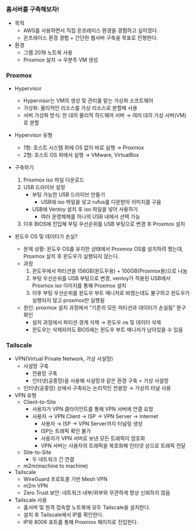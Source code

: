 ### 홈서버를 구축해보자!

- 목적
    - AWS를 사용하면서 직접 온프레미스 환경을 경험하고 싶어졌다.
    - 온프레미스 환경 경험 + 간단한 웹서버 구축을 목표로 진행한다.
- 환경
    - 그램 2019 노트북 사용
    - Proxmox 설치 → 우분투 VM 생성

### Proxmox

- Hypervisor
    - Hypervisor는 VM의 생성 및 관리를 맡는 가상화 소프트웨어
    - 가상화: 물리적인 리소스를 가상 리소스로 분할해 사용
    - 서버 가상화 방식: 한 대의 물리적 하드웨어 서버 → 여러 대의 가상 서버(VM)로 분할
- Hypervisor 유형
    - 1형: 호스트 시스템 위에 OS 없이 바로 실행 → Proxmox
    - 2형: 호스트 OS 위에서 실행 → VMware, VirtualBox
- 구축하기
    1. Proxmox iso 파일 다운로드
    2. USB 드라이브 설정
        - 부팅 가능한 USB 드라이브 만들기
            - USB에 iso 파일을 넣고 rufus를 다운받아 이미지를 구움
        - USB에 Ventoy 설치 후 iso 파일을 넣어 사용하기
            - 여러 운영체제를 하나의 USB 내에서 선택 가능
    3. 이후 BIOS에 진입해 부팅 우선순위를 USB 부팅으로 변경 후 Proxmox 설치

- 윈도우 OS 및 데이터가 손실?
    - 문제 상황: 윈도우 OS를 유지한 상태에서 Proxmox OS를 설치하려 했는데, Proxmox 설치 후 윈도우가 실행되지 않는다.
    - 과정
        1. 윈도우에서 파티션을 156GB(윈도우용) + 100GB(Proxmox용)으로 나눔
        2. 부팅 우선순위를 USB 부팅으로 변경, ventoy가 적용된 USB에서 Proxmox iso 이미지를 통해 Proxmox 설치
        3. 이후 부팅 우선순위를 윈도우 부트 매니저로 바꿨는데도 불구하고 윈도우가 실행되지 않고 proxmox만 실행됨
    - 원인: proxmox 설치 과정에서 “기존의 모든 파티션과 데이터가 손실됨” 문구 확인
        - 설치 과정에서 파티션 경계 삭제 → 윈도우 os 및 데이터 삭제
        - 윈도우는 삭제되어도 BIOS에는 윈도우 부트 매니저가 남아있을 수 있음

### Tailscale

- VPN(Virtual Private Network, 가상 사설망)
    - 사설망 구축
        - 전용망 구축
        - 인터넷(공중망)을 사용해 사설망과 같은 환경 구축 = 가상 사설망
    - 인터넷(공중망) 상에서 구축되는 논리적인 전용망 → 가상의 터널 사용
- VPN 유형
    - Client-to-Site
        - 사용자가 VPN 클라이언트를 통해 VPN 서버에 연결 요청
        - 사용자 → VPN Client → ISP → VPN Server → Internet
            - 사용자 → ISP → VPN Server까지 터널링 생성
            - ISP는 트래픽 확인 불가
            - 사용자가 VPN 서버로 보낸 모든 트래픽이 암호화
            - VPN 서버는 사용자의 트래픽을 복호화해 인터넷 상으로 트래픽 전달
    - Site-to-Site
        - 두 네트워크 간 연결
    - m2m(machine to machine)
- Tailscale
    - WireGuard 프로토콜 기반 Mesh VPN
    - m2m VPN
    - Zero Trust 보안: 네트워크 내부/외부와 무관하게 항상 신뢰하지 않음
- Tailscale 사용
    - 홈서버 및 원격 접속할 노트북에 모두 Tailscale을 설치한다.
    - 설치 후 Tailscale에서 IP를 확인한다.
    - IP와 8006 포트를 통해 Proxmox 페이지로 진입한다.